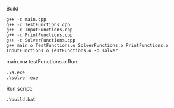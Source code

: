Build
```shell
g++ -c main.cpp
g++ -c TestFunctions.cpp
g++ -c InputFunctions.cpp
g++ -c PrintFunctions.cpp
g++ -c SolverFunctions.cpp
g++ main.o TestFunctions.o SolverFunctions.o PrintFunctions.o InputFunctions.o TestFunctions.o -o solver
```
main.o и testFunctions.o
Run:
```shell
.\a.exe
.\solver.exe
```

Run script:
```shell
.\build.bat
```
